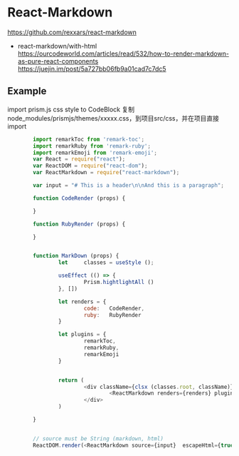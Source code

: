 # React-Markdown
https://github.com/rexxars/react-markdown
- react-markdown/with-html
https://ourcodeworld.com/articles/read/532/how-to-render-markdown-as-pure-react-components
https://juejin.im/post/5a727bb06fb9a01cad7c7dc5


## Example
import prism.js css style to CodeBlock
复制node_modules/prismjs/themes/xxxxx.css，到项目src/css，并在项目直接import

```js
        import remarkToc from 'remark-toc';
        import remarkRuby from 'remark-ruby';
        import remarkEmoji from 'remark-emoji';
        var React = require("react");
        var ReactDOM = require("react-dom");
        var ReactMarkdown = require("react-markdown");

        var input = "# This is a header\n\nAnd this is a paragraph";

        function CodeRender (props) {

        }

        function RubyRender (props) {

        }


        function MarkDown (props) {
                let     classes = useStyle ();

                useEffect (() => {
                        Prism.hightlightAll ()
                }, [])

                let renders = {
                        code:   CodeRender,
                        ruby:   RubyRender
                }

                let plugins = {
                        remarkToc,
                        remarkRuby,
                        remarkEmoji
                }


                return (
                        <div className={clsx (classes.root, className)}>
                                <ReactMarkdown renders={renders} plugins={plugins} />
                        </div>
                )

        }


        // source must be String (markdown, html)
        ReactDOM.render(<ReactMarkdown source={input}  escapeHtml={true}/>, document.getElementById("container"));
```